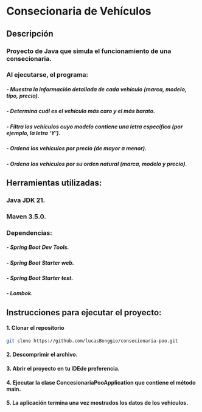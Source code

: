 # Consecionaria de Vehículos
## Descripción
### Proyecto de Java que simula el funcionamiento de una consecionaria.
### Al ejecutarse,  el programa:
##### - Muestra la información detallada de cada vehículo (marca, modelo, tipo, precio).
##### - Determina cuál es el vehículo más caro y el más barato.
##### - Filtra los vehículos cuyo modelo contiene una letra específica (por ejemplo, la letra 'Y').
##### - Ordena los vehículos por precio (de mayor a menor).
##### - Ordena los vehículos por su orden natural (marca, modelo y precio).

## Herramientas utilizadas:
### Java JDK 21.
### Maven 3.5.0. 
### Dependencias:
##### - Spring Boot Dev Tools.
##### - Spring Boot Starter web. 
##### - Spring Boot Starter test.
##### - Lombok.

## Instrucciones para ejecutar el proyecto:
#### 1. Clonar el repositorio
```bash
git clone https://github.com/lucasBonggio/consecionaria-poo.git
```
#### 2. Descomprimir el archivo. 
#### 3. Abrir el proyecto en tu IDEde preferencia.
#### 4. Ejecutar la clase ConcesionariaPooApplication que contiene el método main.
#### 5. La aplicación termina una vez mostrados los datos de los vehículos.
